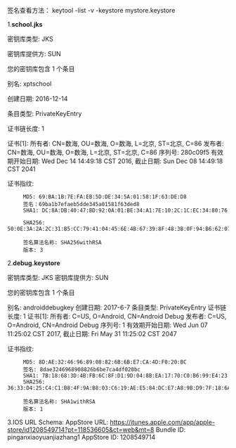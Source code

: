签名查看方法：
keytool -list -v -keystore mystore.keystore

1.**school.jks**

密钥库类型: JKS

密钥库提供方: SUN

您的密钥库包含 1 个条目

别名: xptschool

创建日期: 2016-12-14

条目类型: PrivateKeyEntry

证书链长度: 1

证书[1]:
所有者: CN=数海, OU=数海, O=数海, L=北京, ST=北京, C=86
发布者: CN=数海, OU=数海, O=数海, L=北京, ST=北京, C=86
序列号: 280c09f5
有效期开始日期: Wed Dec 14 14:49:18 CST 2016, 截止日期: Sun Dec 08 14:49:18 CST
2041

证书指纹:

         MD5: 69:BA:1B:7E:FA:EB:5D:DE:34:5A:01:58:1F:63:DE:D8
         签名：69ba1b7efaeb5dde345a01581f63ded8
         SHA1: DC:8A:DB:40:47:BD:92:0A:01:BE:34:A1:7E:10:2C:1C:EC:34:80:76
         
         SHA256: 50:0E:3A:2A:2C:31:B5:CC:79:41:04:45:6E:4B:67:39:8F:48:3B:0F:94:B6:62:07:F8:77:66:87:23:55:7D:C5
         
         签名算法名称: SHA256withRSA
         版本: 3


2.**debug.keystore**

密钥库类型: JKS
密钥库提供方: SUN

您的密钥库包含 1 个条目

别名: androiddebugkey
创建日期: 2017-6-7
条目类型: PrivateKeyEntry
证书链长度: 1
证书[1]:
所有者: C=US, O=Android, CN=Android Debug
发布者: C=US, O=Android, CN=Android Debug
序列号: 1
有效期开始日期: Wed Jun 07 11:25:02 CST 2017, 截止日期: Fri May 31 11:25:02 CST
2047

证书指纹:

         MD5: 8D:AE:32:46:96:89:08:82:6B:6B:E7:CA:4D:F0:20:BC
         签名: 8dae3246968908826b6be7ca4df020bc
         SHA1: 7B:18:68:3D:4B:FB:6C:8F:D1:9D:04:8B:EA:17:70:C0:B6:99:E4:23
         SHA256: 36:33:D4:25:C4:C1:B8:4F:9A:B8:03:C6:19:AE:E5:84:DC:E7:A8:9B:D9:7F:18:6A:F2:55:D5:2C:38:69:C4:92
         
         签名算法名称: SHA1withRSA
         版本: 1


3.IOS
  URL Schema:
  AppStore URL: https://itunes.apple.com/app/apple-store/id1208549714?pt=118536605&ct=web&mt=8
  Bundle ID: pinganxiaoyuanjiazhang1
  AppStore ID: 1208549714


